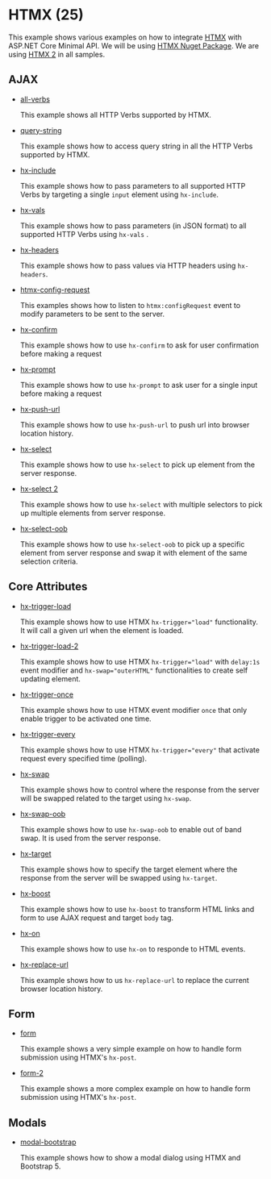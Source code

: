 # HTMX (25)

This example shows various examples on how to integrate [HTMX](https://htmx.org/) with ASP.NET Core Minimal API. We will be using [HTMX Nuget Package](https://www.nuget.org/packages/Htmx). We are using [HTMX 2](https://htmx.org/) in all samples.

## AJAX

* [all-verbs](all-verbs)

  This example shows all HTTP Verbs supported by HTMX.

* [query-string](query-string)

  This example shows how to access query string in all the HTTP Verbs supported by HTMX.

* [hx-include](hx-include)

  This example shows how to pass parameters to all supported HTTP Verbs by targeting a single `input` element using `hx-include`. 

* [hx-vals](hx-vals)

  This example shows how to pass parameters (in JSON format) to all supported HTTP Verbs using `hx-vals` . 

* [hx-headers](hx-headers)

  This example shows how to pass values via HTTP headers using `hx-headers`. 

* [htmx-config-request](htmx-config-request)

  This examples shows how to listen to `htmx:configRequest` event to modify parameters to be sent to the server. 

* [hx-confirm](hx-confirm)

  This example shows how to use `hx-confirm` to ask for user confirmation before making a request

* [hx-prompt](hx-prompt)

  This example shows how to use `hx-prompt` to ask user for a single input before making a request

* [hx-push-url](push-url)

  This example shows how to use `hx-push-url` to push url into browser location history.

* [hx-select](select)

  This example shows how to use `hx-select` to pick up element from the server response. 

* [hx-select 2](select-2)
  
  This example shows how to use `hx-select` with multiple selectors to pick up multiple elements from server response.

* [hx-select-oob](select-oob)

  This example shows how to use `hx-select-oob` to pick up a specific element from server response and swap it with element of the same selection criteria.

## Core Attributes

* [hx-trigger-load](trigger-load)

  This example shows how to use HTMX `hx-trigger="load"` functionality. It will call a given url when the element is loaded.

* [hx-trigger-load-2](trigger-load-2)

  This example shows how to use HTMX `hx-trigger="load"` with `delay:1s` event modifier and `hx-swap="outerHTML"` functionalities to create self updating element. 

* [hx-trigger-once](trigger-once)

  This example shows how to use HTMX event modifier `once` that only enable trigger to be activated one time. 

* [hx-trigger-every](trigger-every)

  This example shows how to use HTMX `hx-trigger="every"` that activate request every specified time (polling). 

* [hx-swap](swap)
  
  This example shows how to control where the response from the server will be swapped related to the target using `hx-swap`.

* [hx-swap-oob](swap-2)
  
  This example shows how to use `hx-swap-oob` to enable out of band swap. It is used from the server response.

* [hx-target](target)
  
  This example shows how to specify the target element where the response from the server will be swapped using `hx-target`.

* [hx-boost](boost)

  This example shows how to use `hx-boost` to transform HTML links and form to use AJAX request and target `body` tag.   

* [hx-on](hx-on)

  This example shows how to use `hx-on` to responde to HTML events.

* [hx-replace-url](hx-replace-url)

  This example shows how to us `hx-replace-url` to replace the current browser location history.

## Form

* [form](form)
 
  This example shows a very simple example on how to handle form submission using HTMX's `hx-post`.

* [form-2](form-2)
 
  This example shows a more complex example on how to handle form submission using HTMX's `hx-post`.

## Modals

* [modal-bootstrap](modal-bootstrap)
  
  This example shows how to show a modal dialog using HTMX and Bootstrap 5. 